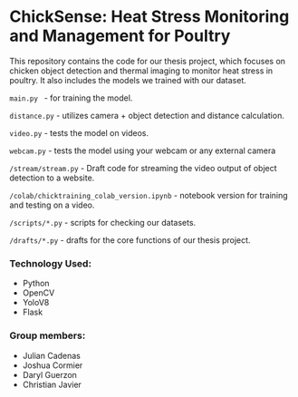 # ChickSense: Heat Stress Monitoring and Management for Poultry

This repository contains the code for our thesis project, which focuses on chicken object detection and thermal imaging to monitor heat stress in poultry. It also includes the models we trained with our dataset.

```main.py ``` - for training the model.

```distance.py``` - utilizes camera + object detection and distance calculation.

```video.py``` - tests the model on videos.

```webcam.py``` - tests the model using your webcam or any external camera

```/stream/stream.py``` - Draft code for streaming the video output of object detection to a website.

```/colab/chicktraining_colab_version.ipynb``` - notebook version for training and testing on a video. 

```/scripts/*.py``` - scripts for checking our datasets. 

```/drafts/*.py``` - drafts for the core functions of our thesis project. 

### Technology Used:
- Python
- OpenCV
- YoloV8
- Flask

### Group members:
- Julian Cadenas
- Joshua Cormier
- Daryl Guerzon
- Christian Javier
